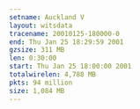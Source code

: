 ```yaml
---
setname: Auckland V
layout: witsdata
tracename: 20010125-180000-0
end: Thu Jan 25 18:29:59 2001
gzsize: 311 MB
len: 0:30:00
start: Thu Jan 25 18:00:00 2001
totalwirelen: 4,788 MB
pkts: 94 million
size: 1,084 MB
---
```


